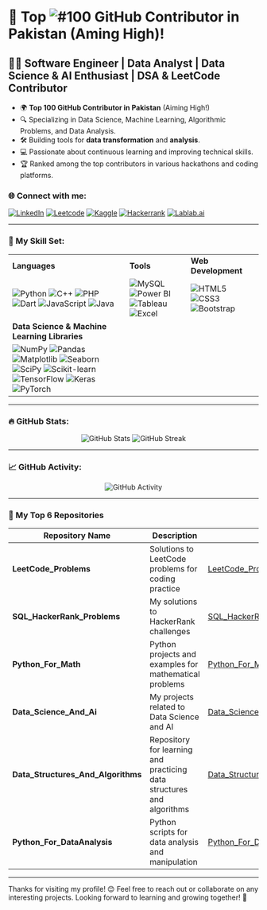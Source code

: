 # 🌟 Top ![#100](https://img.shields.io/badge/100-green) GitHub Contributor in Pakistan (Aming High)!

## 👨‍💻 Software Engineer | Data Analyst | Data Science & AI Enthusiast | DSA & LeetCode Contributor

- 🌍 **Top 100 GitHub Contributor in Pakistan** (Aiming High!)
- 🔍 Specializing in Data Science, Machine Learning, Algorithmic Problems, and Data Analysis.
- 🛠️ Building tools for **data transformation** and **analysis**.
- 💻 Passionate about continuous learning and improving technical skills.
- 🏆 Ranked among the top contributors in various hackathons and coding platforms.

### 🌐 Connect with me:
[![LinkedIn](https://img.shields.io/badge/-LinkedIn-blue?style=flat-square&logo=LinkedIn&logoColor=white)](https://www.linkedin.com/in/sadam-barkat/) 
[![Leetcode](https://img.shields.io/badge/-Leetcode-orange?style=flat-square&logo=Leetcode&logoColor=white)](https://leetcode.com/u/sadambarkat/) 
[![Kaggle](https://img.shields.io/badge/-Kaggle-blue?style=flat-square&logo=Kaggle&logoColor=white)](https://www.kaggle.com/sadambarkat) 
[![Hackerrank](https://img.shields.io/badge/-Hackerrank-brightgreen?style=flat-square&logo=Hackerrank&logoColor=white)](https://www.hackerrank.com/profile/sadambarkat405) 
[![Lablab.ai](https://img.shields.io/badge/-Lablab.ai-4D80B0?style=flat-square&logo=lablab&logoColor=white)](https://lablab.ai/u/@sadam_barkat656)


---

### 🧰 My Skill Set:

<table>
  <tr>
    <td><b>Languages</b></td>
    <td><b>Tools</b></td>
    <td><b>Web Development</b></td>
  </tr>
  <tr>
    <td>
      <img src="https://img.shields.io/badge/-Python-3776AB?style=for-the-badge&logo=python&logoColor=white" alt="Python"/>
      <img src="https://img.shields.io/badge/-C%2B%2B-00599C?style=for-the-badge&logo=c%2B%2B&logoColor=white" alt="C++"/>
      <img src="https://img.shields.io/badge/-PHP-777BB4?style=for-the-badge&logo=php&logoColor=white" alt="PHP"/>
      <img src="https://img.shields.io/badge/-Dart-00B4AB?style=for-the-badge&logo=dart&logoColor=white" alt="Dart"/>
      <img src="https://img.shields.io/badge/-JavaScript-F7DF1E?style=for-the-badge&logo=javascript&logoColor=black" alt="JavaScript"/>
      <img src="https://img.shields.io/badge/-Java-007396?style=for-the-badge&logo=java&logoColor=white" alt="Java"/>
    </td>
    <td>
      <img src="https://img.shields.io/badge/-MySQL-4479A1?style=for-the-badge&logo=mysql&logoColor=white" alt="MySQL"/>
      <img src="https://img.shields.io/badge/-Power%20BI-FFB11A?style=for-the-badge&logo=powerbi&logoColor=white" alt="Power BI"/>
      <img src="https://img.shields.io/badge/-Tableau-E97627?style=for-the-badge&logo=tableau&logoColor=white" alt="Tableau"/>
      <img src="https://img.shields.io/badge/-Excel-217346?style=for-the-badge&logo=microsoft-excel&logoColor=white" alt="Excel"/>
    </td>
    <td>
      <img src="https://img.shields.io/badge/-HTML5-E34F26?style=for-the-badge&logo=html5&logoColor=white" alt="HTML5"/>
      <img src="https://img.shields.io/badge/-CSS3-1572B6?style=for-the-badge&logo=css3&logoColor=white" alt="CSS3"/>
      <img src="https://img.shields.io/badge/-Bootstrap-563D7C?style=for-the-badge&logo=bootstrap&logoColor=white" alt="Bootstrap"/>
    </td>
  </tr>
  <tr>
    <td><b>Data Science & Machine Learning Libraries</b></td>
  </tr>
  <tr>
    <td>
      <img src="https://img.shields.io/badge/-NumPy-013243?style=for-the-badge&logo=numpy&logoColor=white" alt="NumPy"/>
      <img src="https://img.shields.io/badge/-Pandas-150458?style=for-the-badge&logo=pandas&logoColor=white" alt="Pandas"/>
      <img src="https://img.shields.io/badge/-Matplotlib-000000?style=for-the-badge&logo=matplotlib&logoColor=white" alt="Matplotlib"/>
      <img src="https://img.shields.io/badge/-Seaborn-FF7F0E?style=for-the-badge&logo=seaborn&logoColor=white" alt="Seaborn"/>
      <img src="https://img.shields.io/badge/-SciPy-8C2F39?style=for-the-badge&logo=scipy&logoColor=white" alt="SciPy"/>
      <img src="https://img.shields.io/badge/-Scikit--Learn-F7931E?style=for-the-badge&logo=scikit-learn&logoColor=white" alt="Scikit-learn"/>
      <img src="https://img.shields.io/badge/-TensorFlow-FF6F00?style=for-the-badge&logo=tensorflow&logoColor=white" alt="TensorFlow"/>
      <img src="https://img.shields.io/badge/-Keras-D00000?style=for-the-badge&logo=keras&logoColor=white" alt="Keras"/>
      <img src="https://img.shields.io/badge/-PyTorch-EE4C2C?style=for-the-badge&logo=pytorch&logoColor=white" alt="PyTorch"/>
    </td>
  </tr>
</table>



---

### 🔥 GitHub Stats:
<p align="center">
  <img src="https://github-readme-stats.vercel.app/api?username=Sadam-Barkat&show_icons=true&theme=dark&count_private=true&hide_border=true" alt="GitHub Stats">
  <img src="https://github-readme-streak-stats.herokuapp.com/?user=Sadam-Barkat&theme=dark&hide_border=true" alt="GitHub Streak">
</p>


---

### 📈 GitHub Activity:
<p align="center">
  <img src="https://github-readme-activity-graph.vercel.app/graph?username=Sadam-Barkat&theme=react&hide_border=true" alt="GitHub Activity">
</p>


---

### 🚀 My Top 6 Repositories

| Repository Name               | Description                                       | Link                                                       |
|-------------------------------|---------------------------------------------------|------------------------------------------------------------|
| **LeetCode_Problems**                   | Solutions to LeetCode problems for coding practice | [LeetCode_Problems](https://github.com/Sadam-Barkat/LeetCode_Problems)            |
| **SQL_HackerRank_Problems**                 | My solutions to HackerRank challenges             | [SQL_HackerRank_Problems](https://github.com/Sadam-Barkat/SQL_HackerRank_Problems)        |
| **Python_For_Math**              | Python projects and examples for mathematical problems | [Python_For_Math](https://github.com/Sadam-Barkat/Python_For_Math)  |
| **Data_Science_And_Ai**           | My projects related to Data Science and AI        | [Data_Science_And_Ai](https://github.com/Sadam-Barkat/Data_Science_And_Ai) |
| **Data_Structures_And_Algorithms**| Repository for learning and practicing data structures and algorithms | [Data_Structures_And_Algorithms](https://github.com/Sadam-Barkt/Data_Structures_And_Algorithms) |
| **Python_For_DataAnalysis**      | Python scripts for data analysis and manipulation | [Python_For_DataAnalysis](https://github.com/Sadam-Barkat/Python_For_DataAnalysis) |


---

Thanks for visiting my profile! 😊 Feel free to reach out or collaborate on any interesting projects. Looking forward to learning and growing together! 🌱
